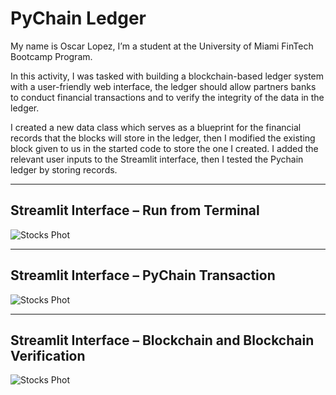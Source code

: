 # PyChain Ledger

My name is Oscar Lopez, I’m a student at the University of Miami FinTech Bootcamp Program.

In this activity, I was tasked with building a blockchain-based ledger system with a user-friendly web interface, the ledger should allow partners banks to conduct financial transactions and to verify the integrity of the data in the ledger. 

I created a new data class which serves as a blueprint for the financial records that the blocks will store in the ledger, then I modified the existing block given to us in the started code to store the one I created. I added the relevant user inputs to the Streamlit interface, then I tested the Pychain ledger by storing records.


-----------------------------------------------------------------------------------------------------------------------------------------------------------

## Streamlit Interface – Run from Terminal
![Stocks Phot](https://github.com/Maurolp15/Unit_18_PyChain_Ledger/blob/main/Screenshots/Streamlit_Screenshot_1.png?raw=true)

-----------------------------------------------------------------------------------------------------------------------------------------------------------

## Streamlit Interface – PyChain Transaction
![Stocks Phot](https://github.com/Maurolp15/Unit_18_PyChain_Ledger/blob/main/Screenshots/Streamlit_Screenshot_2.png?raw=true)


-----------------------------------------------------------------------------------------------------------------------------------------------------------

## Streamlit Interface – Blockchain and Blockchain Verification
![Stocks Phot](https://github.com/Maurolp15/Unit_18_PyChain_Ledger/blob/main/Screenshots/Streamlit_Screenshot_3.png?raw=true)

